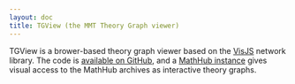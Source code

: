 ```yaml
---
layout: doc
title: TGView (the MMT Theory Graph viewer)
---
```

TGView is a brower-based theory graph viewer based on the [VisJS](http://visjs.org/)
network library. The code is [available on GitHub](https://github.com/UniFormal/TGView),
and a [MathHub instance](http://mmt.mathhub.info/graphs/tgview) gives visual access to the
MathHub archives as interactive theory graphs.
